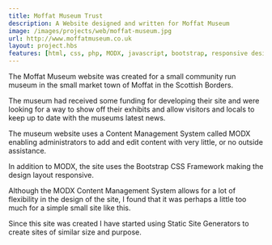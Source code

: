 ```yaml
---
title: Moffat Museum Trust
description: A Website designed and written for Moffat Museum
image: /images/projects/web/moffat-museum.jpg
url: http://www.moffatmuseum.co.uk
layout: project.hbs
features: [html, css, php, MODX, javascript, bootstrap, responsive design]
---
```


The Moffat Museum website was created for a small community run museum in the small
market town of Moffat in the Scottish Borders.

The museum had received some funding for developing their site and were looking for
a way to show off their exhibits and allow visitors and locals to keep up to date
with the museums latest news.

The museum website uses a Content Management System called MODX enabling
administrators to add and edit content with very little, or no outside assistance.

In addition to MODX, the site uses the Bootstrap CSS Framework making the design
layout responsive.

Although the MODX Content Management System allows for a lot of flexibility in
the design of the site, I found that it was perhaps a little too much for a simple
small site like this.

Since this site was created I have started using Static Site Generators to create
sites of similar size and purpose.
